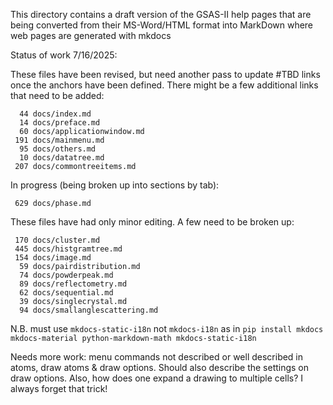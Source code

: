 This directory contains a draft version of the GSAS-II help pages
that are being converted from their MS-Word/HTML format into 
MarkDown where web pages are generated with mkdocs

Status of work 7/16/2025:

These files have been revised, but need another pass to update #TBD
links once the anchors have been defined. There might be a few
additional links that need to be added:

      44 docs/index.md 
      14 docs/preface.md 
      60 docs/applicationwindow.md
     191 docs/mainmenu.md 
      95 docs/others.md 
      10 docs/datatree.md
     207 docs/commontreeitems.md

In progress (being broken up into sections by tab):

     629 docs/phase.md 


These files have had only minor editing. A few need to be broken up:

     170 docs/cluster.md
     445 docs/histgramtree.md
     154 docs/image.md
      59 docs/pairdistribution.md
      74 docs/powderpeak.md
      89 docs/reflectometry.md
      62 docs/sequential.md
      39 docs/singlecrystal.md
      94 docs/smallanglescattering.md

N.B. must use `mkdocs-static-i18n` not `mkdocs-i18n` as in `pip install mkdocs mkdocs-material python-markdown-math mkdocs-static-i18n`

Needs more work: menu commands not described or well described in
atoms, draw atoms & draw options. Should also describe the settings on
draw options. Also, how does one expand a drawing to multiple cells? I
always forget that trick!
